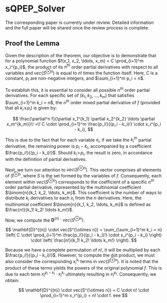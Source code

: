 # sQPEP_Solver
The corresponding paper is currently under review. Detailed information and the full paper will be shared once the review process is complete.



## Proof the Lemma

Given the description of the theorem, our objective is to demonstrate that for a polynomial function $f(x_1, x_2, \ldots, x_m) = C \prod_{i=1}^m x_i^{p_i}$, the product of its $n^{th}$ order partial derivatives with respect to all variables and $vec(S^{\otimes n})$ is equal to $n!$ times the function itself. Here, $C$ is a constant, $p_i$ are non-negative integers, and $\sum_{i=1}^m p_i = n$.


To establish this, it is essential to consider all possible $n^{th}$ order partial derivatives. For each specific set of $(k_1, k_2, \ldots, k_m)$ that satisfies $\sum_{i=1}^m k_i = n$, the $n^{th}$ order mixed partial derivative of $f$ (provided that all $k_i\! \leq\! p_i$) is given by:


$$
\frac{\partial^n f}{\partial x_1^{k_1} \partial x_2^{k_2} \ldots \partial x_m^{k_m}}\! =\! C \cdot \prod_{i=1}^m \frac{p_i!}{(p_i - k_i)!} \cdot x_i^{p_i - k_i},    
$$




This is due to the fact that for each variable $x_i$, if we take the $k_i^{th}$ partial derivative, the remaining power is $p_i - k_i$, accompanied by a coefficient $\frac{p_i!}{(p_i - k_i)!}$. Should $k_i\! >\! p_i$, the result is zero, in accordance with the definition of partial derivatives.

Next, we turn our attention to $vec(S^{\otimes n})$. This vector comprises all elements of $S^{\otimes n}$, where $S$ is the set formed by the variables of $f$. Consequently, each element within $vec(S^{\otimes n})$ corresponds to the coefficient of a specific $n^{th}$ order partial derivative, represented by the multinomial coefficient $\binom{n}{k_1, k_2, \ldots, k_m}$. This coefficient is the number of ways to distribute $k_i$ derivatives to each $x_i$ from the $n$ derivatives. Here, the multinomial coefficient $\binom{n}{k_1, k_2, \ldots, k_m}$ is defined as $\frac{n!}{k_1! k_2! \ldots k_m!}$.



Now, we compute the $\mathbf{D}^{(n)} \cdot vec(S^{\otimes n})$:

$$
\mathbf{D}^{(n)} \cdot vec(S^{\otimes n}) = \sum_{\sum_{i=1}^m k_i = n} \left( C \cdot \prod_{i=1}^m \frac{p_i!}{(p_i - k_i)!} \cdot x_i^{p_i - k_i} \right) \cdot \left( \frac{n!}{k_1! k_2! \ldots k_m!} \right).
$$




Because we have a complete permutation of $n!$, it will be multiplied by each $\frac{p_i!}{(p_i - k_i)!}$. However, to compute the dot product, we must also consider the corresponding $x_i^{k_i}$ terms in $vec(S^{\otimes n})$. It is noted that the product of these terms yields the powers of the original polynomial $f$. This is due to each term $x_i^{p_i - k_i} \cdot x_i^{k_i}$ ultimately resulting in $x_i^{p_i}$. Consequently, we obtain:

$$
\mathbf{D}^{(n)} \cdot vec(S^{\otimes n}) = C \cdot n! \cdot \prod_{i=1}^m x_i^{p_i} = n! \cdot f.    eee
$$
